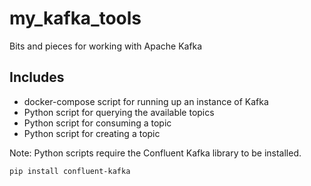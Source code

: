 # my_kafka_tools
Bits and pieces for working with Apache Kafka

## Includes
* docker-compose script for running up an instance of Kafka
* Python script for querying the available topics
* Python script for consuming a topic
* Python script for creating a topic

Note: Python scripts require the Confluent Kafka library to be installed.
```
pip install confluent-kafka
```